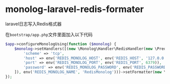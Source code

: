 # monolog-laravel-redis-formater
laravel日志写入Redis格式器

在`bootstrap/app.php`文件里面加入以下代码

```php
$app->configureMonologUsing(function ($monolog) {
    $monolog->setHandlers([(new \Monolog\Handler\RedisHandler(new \Predis\Client([
        'scheme' => 'tcp',
        'host' => env('REDIS_MONOLOG_HOST', env('REDIS_HOST', '127.0.0.1')),
        'port' => env('REDIS_MONOLOG_PORT', env('REDIS_PORT', 6379)),
        'password' => env('REDIS_MONOLOG_PASSWORD', env('REDIS_PASSWORD', null))
    ]), env('REDIS_MONOLOG_NAME', 'RedisMonolog')))->setFormatter(new \Iit\RedisMonolog\RedisFormatter())]);
});
```

